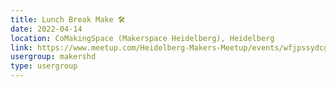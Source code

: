 ```yaml
---
title: Lunch Break Make 🛠️
date: 2022-04-14
location: CoMakingSpace (Makerspace Heidelberg), Heidelberg
link: https://www.meetup.com/Heidelberg-Makers-Meetup/events/wfjpssydcgbsb/
usergroup: makershd
type: usergroup
---
```

